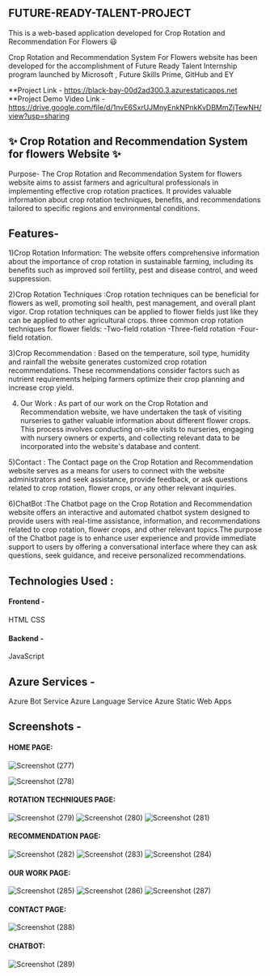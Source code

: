 ## FUTURE-READY-TALENT-PROJECT
This is a web-based application developed for Crop Rotation and Recommendation For Flowers :smiley:

Crop Rotation and Recommendation System For Flowers website has been developed for the accomplishment of Future Ready Talent Internship program launched by Microsoft , Future Skills Prime, GitHub and EY

**Project Link - https://black-bay-00d2ad300.3.azurestaticapps.net
**Project Demo Video Link - https://drive.google.com/file/d/1nvE6SxrUJMnyEnkNPnkKvDBMmZjTewNH/view?usp=sharing


## :sparkles: Crop Rotation and Recommendation System for flowers Website :sparkles:

Purpose-
The Crop Rotation and Recommendation System for flowers website aims to assist farmers and agricultural professionals in implementing effective crop rotation practices. It provides valuable information about crop rotation techniques, benefits, and recommendations tailored to specific regions and environmental conditions.

## Features-
1)Crop Rotation Information: The website offers comprehensive information about the importance of crop rotation in sustainable farming, including its benefits such as improved soil fertility, pest and disease control, and weed suppression.

2)Crop Rotation Techniques :Crop rotation techniques can be beneficial for flowers as well, promoting soil health, pest management, and overall plant vigor. Crop rotation techniques can be applied to flower fields just like they can be applied to other agricultural crops.
three common crop rotation techniques for flower fields:
 -Two-field rotation
 -Three-field rotation
 -Four-field rotation.

3)Crop Recommendation : Based on the temperature, soil type, humidity and rainfall the website generates customized crop rotation recommendations. These recommendations consider factors such as nutrient requirements helping farmers optimize their crop planning and increase crop yield.

4) Our Work : As part of our work on the Crop Rotation and Recommendation website, we have undertaken the task of visiting nurseries to gather valuable information about different flower crops. This process involves conducting on-site visits to nurseries, engaging with nursery owners or experts, and collecting relevant data to be incorporated into the website's database and content.

5)Contact : The Contact page on the Crop Rotation and Recommendation website serves as a means for users to connect with the website administrators and seek assistance, provide feedback, or ask questions related to crop rotation, flower crops, or any other relevant inquiries.

6)ChatBot :The Chatbot page on the Crop Rotation and Recommendation website offers an interactive and automated chatbot system designed to provide users with real-time assistance, information, and recommendations related to crop rotation, flower crops, and other relevant topics.The purpose of the Chatbot page is to enhance user experience and provide immediate support to users by offering a conversational interface where they can ask questions, seek guidance, and receive personalized recommendations.

## Technologies Used : 
#### Frontend -
HTML
CSS

#### Backend -
JavaScript

## Azure Services -
Azure Bot Service
Azure Language Service
Azure Static Web Apps

## Screenshots -
#### HOME PAGE:
![Screenshot (277)](https://github.com/20a31a05e5/Future-Ready-Talent-project/assets/109792835/82085cd8-31bd-44b2-86bb-1557230f6912)

![Screenshot (278)](https://github.com/20a31a05e5/Future-Ready-Talent-project/assets/109792835/63f21905-357e-4288-a9c9-e5c91ff38cc0)

#### ROTATION TECHNIQUES PAGE:
![Screenshot (279)](https://github.com/20a31a05e5/Future-Ready-Talent-project/assets/109792835/b5323cf2-a9e0-4d1d-afa9-7f73a4d94c74)
![Screenshot (280)](https://github.com/20a31a05e5/Future-Ready-Talent-project/assets/109792835/32e7cd29-201f-4939-bff2-6614ebf3b61d)
![Screenshot (281)](https://github.com/20a31a05e5/Future-Ready-Talent-project/assets/109792835/d7855594-a844-4302-8805-e60b8555fb9e)

#### RECOMMENDATION PAGE:
![Screenshot (282)](https://github.com/20a31a05e5/Future-Ready-Talent-project/assets/109792835/e614d90a-2ad2-4f86-bc21-f335b33fc733)
![Screenshot (283)](https://github.com/20a31a05e5/Future-Ready-Talent-project/assets/109792835/ecc1964b-e4bd-46ad-b0c2-ec2f5511e5be)
![Screenshot (284)](https://github.com/20a31a05e5/Future-Ready-Talent-project/assets/109792835/e64a63e1-90fa-4a23-8eaa-baef3c49db5b)

#### OUR WORK PAGE:
![Screenshot (285)](https://github.com/20a31a05e5/Future-Ready-Talent-project/assets/109792835/afb7756d-ddfd-45c5-ad7f-9a930d6dd318)
![Screenshot (286)](https://github.com/20a31a05e5/Future-Ready-Talent-project/assets/109792835/fed1e32a-6964-4a2e-8690-4557388ef578)
![Screenshot (287)](https://github.com/20a31a05e5/Future-Ready-Talent-project/assets/109792835/b7a52f63-2379-495a-8910-cd2dbef5b1d3)

#### CONTACT PAGE:
![Screenshot (288)](https://github.com/20a31a05e5/Future-Ready-Talent-project/assets/109792835/07470d93-32c4-4492-953f-8e7073d26d4c)

#### CHATBOT:
![Screenshot (289)](https://github.com/20a31a05e5/Future-Ready-Talent-project/assets/109792835/266b95f4-1cf3-4173-b620-53f746eee79d)





